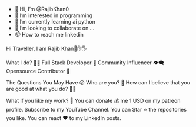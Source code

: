 - 👋 Hi, I’m @RajibKhan0
- 👀 I’m interested in programming
- 🌱 I’m currently learning ai python
- 💞️ I’m looking to collaborate on ...
- 📫 How to reach me linkedin

<!---
RajibKhan0/RajibKhan0 is a ✨ special ✨ repository because its `README.md` (this file) appears on your GitHub profile.
You can click the Preview link to take a look at your changes.
--->




Hi Traveller, I am  Rajib Khan🤚✋🖐

What I do? 👨‍💻
Full Stack Developer 🍥
Community Influencer 👁️‍🗨️
Opensource Contributor 📝


The Questions You May Have 😕
Who are you? 👨
How can I believe that you are good at what you do? 🤷‍♂️


What if you like my work? 🤩
You can donate 💰 me 1 USD on my patreon profile.
Subscribe to my YouTube Channel.
You can Star ⭐ the repositories you like.
You can react ❤️ to my LinkedIn posts.
